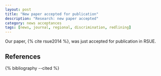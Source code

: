 ```yaml
---
layout: post
title: "New paper accepted for publication"
description: "Research: new paper accepted"
category: news acceptances
tags: [news, journal, regional, discrimination, redlining]
---
```



Our paper, {% cite rsue2014 %}, was just accepted for publication in RSUE.


References
----------

{% bibliography --cited %}